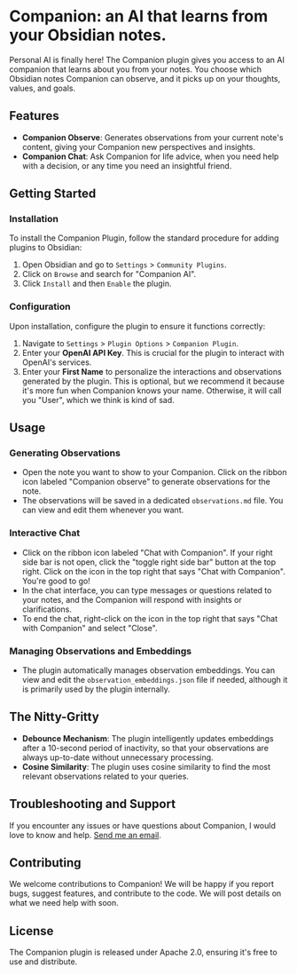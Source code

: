 # Companion: an AI that learns from your Obsidian notes.

Personal AI is finally here! The Companion plugin gives you access to an AI companion that learns about you from your notes. You choose which Obsidian notes Companion can observe, and it picks up on your thoughts, values, and goals.

## Features

- **Companion Observe**: Generates observations from your current note's content, giving your Companion new perspectives and insights.
- **Companion Chat**: Ask Companion for life advice, when you need help with a decision, or any time you need an insightful friend.

## Getting Started

### Installation

To install the Companion Plugin, follow the standard procedure for adding plugins to Obsidian:

1. Open Obsidian and go to `Settings` > `Community Plugins`.
2. Click on `Browse` and search for "Companion AI".
3. Click `Install` and then `Enable` the plugin.

### Configuration

Upon installation, configure the plugin to ensure it functions correctly:

1. Navigate to `Settings` > `Plugin Options` > `Companion Plugin`.
2. Enter your **OpenAI API Key**. This is crucial for the plugin to interact with OpenAI's services.
3. Enter your **First Name** to personalize the interactions and observations generated by the plugin. This is optional, but we recommend it because it's more fun when Companion knows your name. Otherwise, it will call you "User", which we think is kind of sad.

## Usage

### Generating Observations

- Open the note you want to show to your Companion. Click on the ribbon icon labeled "Companion observe" to generate observations for the note.
- The observations will be saved in a dedicated `observations.md` file. You can view and edit them whenever you want.

### Interactive Chat

- Click on the ribbon icon labeled "Chat with Companion". If your right side bar is not open, click the "toggle right side bar" button at the top right. Click on the icon in the top right that says "Chat with Companion". You're good to go!
- In the chat interface, you can type messages or questions related to your notes, and the Companion will respond with insights or clarifications.
- To end the chat, right-click on the icon in the top right that says "Chat with Companion" and select "Close".

### Managing Observations and Embeddings

- The plugin automatically manages observation embeddings. You can view and edit the `observation_embeddings.json` file if needed, although it is primarily used by the plugin internally.

## The Nitty-Gritty

- **Debounce Mechanism**: The plugin intelligently updates embeddings after a 10-second period of inactivity, so that your observations are always up-to-date without unnecessary processing.
- **Cosine Similarity**: The plugin uses cosine similarity to find the most relevant observations related to your queries.

## Troubleshooting and Support

If you encounter any issues or have questions about Companion, I would love to know and help. [Send me an email](mailto:yaroslav@theslavant.com).

## Contributing

We welcome contributions to Companion! We will be happy if you report bugs, suggest features, and contribute to the code. We will post details on what we need help with soon.

## License

The Companion plugin is released under Apache 2.0, ensuring it's free to use and distribute.